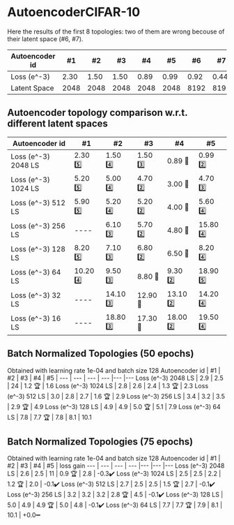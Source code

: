 # AutoencoderCIFAR-10
Here the results of the first 8 topologies: two of them are wrong becouse of their latent space (#6, #7).

Autoencoder id | #1 | #2 | #3 | #4 | #5 | #6 | #7 | #8 
--- | --- | --- | --- |--- |--- |--- |--- |--- 
Loss (e^-3) | 2.30 | 1.50 | 1.50 | 0.89 | 0.99 | 0.92 | 0.44 | 2.40
Latent Space | 2048 | 2048 | 2048 | 2048 | 2048 | 8192 | 8192 | 2048

## Autoencoder topology comparison w.r.t. different latent spaces
Autoencoder id | #1 | #2 | #3 | #4 | #5
--- | --- | --- | --- |--- |---
Loss (e^-3) 2048 LS | 2.30 :five: | 1.50 :four: | 1.50 :three: | 0.89 :1st_place_medal: | 0.99 :two:
Loss (e^-3) 1024 LS | 5.20 :five: | 5.00 :four: | 4.70 :two: | 3.00 :1st_place_medal: | 4.70 :three:
Loss (e^-3) 512 LS | 5.90 :five: | 5.20 :four: | 5.20 :two: | 4.00 :1st_place_medal: | 5.60 :four:
Loss (e^-3) 256 LS | ---- | 6.10 :three: | 5.70 :two: | 4.80 :1st_place_medal: | 15.80 :four:
Loss (e^-3) 128 LS | 8.20 :five: | 7.10 :three: | 6.80 :two: | 6.50 :1st_place_medal: | 8.20 :four:
Loss (e^-3) 64 LS | 10.20 :four: | 9.50 :three: | 8.80 :1st_place_medal: | 9.30 :two: | 18.90 :five:
Loss (e^-3) 32 LS | ---- | 14.10 :three: | 12.90 :1st_place_medal: | 13.10 :two: | 14.20 :four:
Loss (e^-3) 16 LS | ---- | 18.80 :three: | 17.30 :1st_place_medal: | 18.00 :two: | 19.50 :four:

## Batch Normalized Topologies (50 epochs)
Obtained with learning rate 1e-04 and batch size 128
Autoencoder id | #1 | #2 | #3 | #4 | #5 | 
--- | --- | --- | --- |--- |---
Loss (e^-3) 2048 LS | 2.9 | 2.5 | 24 | 1.2 :trophy: | 1.6 
Loss (e^-3) 1024 LS | 2.8 | 2.6 | 2.4 | 1.3 :trophy: | 2.3 
Loss (e^-3) 512 LS | 3.0 | 2.8 | 2.7 | 1.6 :trophy: | 2.9 
Loss (e^-3) 256 LS | 3.4 | 3.2 | 3.5 | 2.9 :trophy: | 4.9 
Loss (e^-3) 128 LS | 4.9 | 4.9 | 5.0 :trophy: | 5.1 | 7.9 
Loss (e^-3) 64 LS | 7.8 | 7.7 :trophy: | 7.8 | 8.1 | 10.1 


## Batch Normalized Topologies (75 epochs)
Obtained with learning rate 1e-04 and batch size 128
Autoencoder id | #1 | #2 | #3 | #4 | #5 | loss gain
--- | --- | --- | --- |--- |--- |---
Loss (e^-3) 2048 LS | 2.6 | 2.5 | 11 | 0.9 :trophy: | 2.8 | -0.3:heavy_check_mark:
Loss (e^-3) 1024 LS | 2.5 | 2.5 | 2.2 | 1.2 :trophy: | 2.0 | -0.1:heavy_check_mark:
Loss (e^-3) 512 LS | 2.7 | 2.5 | 2.5 | 1.5 :trophy: | 2.7 | -0.1:heavy_check_mark:
Loss (e^-3) 256 LS | 3.2 | 3.2 | 3.2 | 2.8 :trophy: | 4.5 | -0.1:heavy_check_mark:
Loss (e^-3) 128 LS | 5.0 | 4.9 | 4.9 :trophy: | 5.0 | 4.8 | -0.1:heavy_check_mark:
Loss (e^-3) 64 LS | 7.7 | 7.7 :trophy: | 7.9 | 8.1 | 10.1 | +0.0:heavy_minus_sign:


